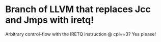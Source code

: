 # Branch of LLVM that replaces Jcc and Jmps with iretq!

Arbitrary control-flow with the IRETQ instruction @ cpl==3? Yes please!
